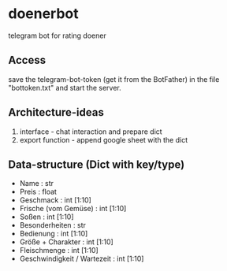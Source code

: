 # doenerbot
telegram bot for rating doener

## Access
save the telegram-bot-token (get it from the BotFather) in the file "bottoken.txt" and start the server.

## Architecture-ideas
1. interface - chat interaction and prepare dict
2. export function - append google sheet with the dict 

## Data-structure (Dict with key/type)
- Name : str
- Preis : float
- Geschmack : int [1:10]
- Frische (vom Gemüse) : int [1:10]
- Soßen : int [1:10]
- Besonderheiten : str
- Bedienung : int [1:10]
- Größe + Charakter : int [1:10]
- Fleischmenge : int [1:10]
- Geschwindigkeit / Wartezeit : int [1:10]